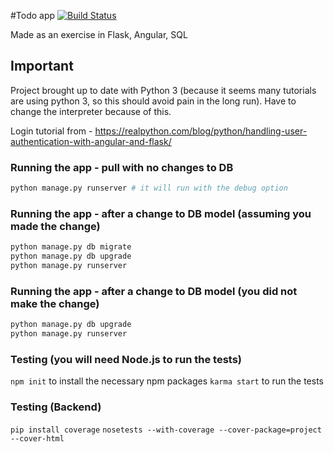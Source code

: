 #Todo app
[![Build Status][travis-image]][travis-url]

Made as an exercise in Flask, Angular, SQL

## Important
Project brought up to date with Python 3 (because it seems many tutorials are using python 3, so this should avoid pain in the long run). Have to change the interpreter because of this.

Login tutorial from - https://realpython.com/blog/python/handling-user-authentication-with-angular-and-flask/


### Running the app - pull with no changes to DB
```python
python manage.py runserver # it will run with the debug option
```

### Running the app - after a change to DB model (assuming you made the change)
```python
python manage.py db migrate
python manage.py db upgrade
python manage.py runserver
```

### Running the app - after a change to DB model (you did not make the change)
```python
python manage.py db upgrade
python manage.py runserver
```

### Testing (you will need Node.js to run the tests)
```npm init``` to install the necessary npm packages
```karma start``` to run the tests

### Testing (Backend)
```pip install coverage```
```nosetests --with-coverage --cover-package=project --cover-html```

[travis-image]: https://travis-ci.org/lingxz/todoapp.svg?branch=master
[travis-url]: https://travis-ci.org/lingxz/todoapp
